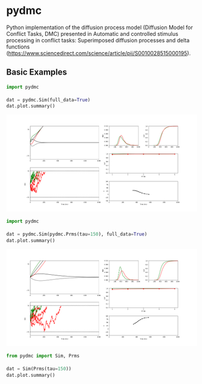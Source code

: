 # pydmc

Python implementation of the diffusion process model (Diffusion Model
for Conflict Tasks, DMC) presented in Automatic and controlled stimulus
processing in conflict tasks: Superimposed diffusion processes and delta
functions (<https://www.sciencedirect.com/science/article/pii/S0010028515000195>).

## Basic Examples

```python
import pydmc

dat = pydmc.Sim(full_data=True)
dat.plot.summary()
```

![alt text](/figures/figure1.png)

```python
import pydmc

dat = pydmc.Sim(pydmc.Prms(tau=150), full_data=True)
dat.plot.summary()
```

![alt text](/figures/figure2.png)

```python
from pydmc import Sim, Prms

dat = Sim(Prms(tau=150))
dat.plot.summary()

```
